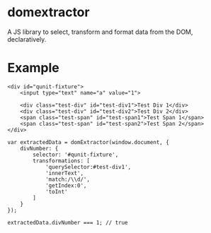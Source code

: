 # domextractor
A JS library to select, transform and format data from the DOM, declaratively.

# Example
```
<div id="qunit-fixture">
    <input type="text" name="a" value="1">

    <div class="test-div" id="test-div1">Test Div 1</div>
    <div class="test-div" id="test-div2">Test Div 2</div>
    <span class="test-span" id="test-span1">Test Span 1</span>
    <span class="test-span" id="test-span2">Test Span 2</span>
</div>
```

```
var extractedData = domExtractor(window.document, {
    divNumber: {
        selector: '#qunit-fixture',
        transformations: [
            'querySelector:#test-div1',
            'innerText',
            'match:/\\d/',
            'getIndex:0',
            'toInt'
        ]
    }
});

extractedData.divNumber === 1; // true
```

